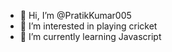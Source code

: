 - 👋 Hi, I’m @PratikKumar005
- 👀 I’m interested in playing cricket
- 🌱 I’m currently learning Javascript

<!---
PratikKumar005/PratikKumar005 is a ✨ special ✨ repository because its `README.md` (this file) appears on your GitHub profile.
You can click the Preview link to take a look at your changes.
--->
